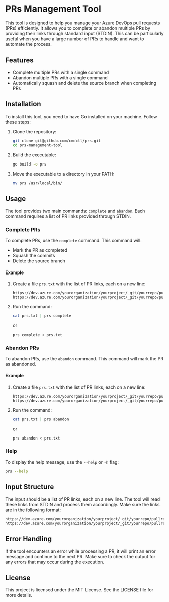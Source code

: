 # PRs Management Tool

This tool is designed to help you manage your Azure DevOps pull requests (PRs) efficiently. It allows you to complete or abandon multiple PRs by providing their links through standard input (STDIN). This can be particularly useful when you have a large number of PRs to handle and want to automate the process.

## Features

- Complete multiple PRs with a single command
- Abandon multiple PRs with a single command
- Automatically squash and delete the source branch when completing PRs

## Installation

To install this tool, you need to have Go installed on your machine. Follow these steps:

1. Clone the repository:

    ```sh
    git clone git@github.com/cmdctl/prs.git
    cd prs-management-tool
    ```

2. Build the executable:

    ```sh
    go build -o prs
    ```

3. Move the executable to a directory in your PATH:

    ```sh
    mv prs /usr/local/bin/
    ```

## Usage

The tool provides two main commands: `complete` and `abandon`. Each command requires a list of PR links provided through STDIN.

### Complete PRs

To complete PRs, use the `complete` command. This command will:

- Mark the PR as completed
- Squash the commits
- Delete the source branch

#### Example

1. Create a file `prs.txt` with the list of PR links, each on a new line:

    ```
    https://dev.azure.com/yourorganization/yourproject/_git/yourrepo/pullrequest/123
    https://dev.azure.com/yourorganization/yourproject/_git/yourrepo/pullrequest/456
    ```

2. Run the command:

    ```sh
    cat prs.txt | prs complete
    ```

    or

    ```sh
    prs complete < prs.txt
    ```

### Abandon PRs

To abandon PRs, use the `abandon` command. This command will mark the PR as abandoned.

#### Example

1. Create a file `prs.txt` with the list of PR links, each on a new line:

    ```
    https://dev.azure.com/yourorganization/yourproject/_git/yourrepo/pullrequest/123
    https://dev.azure.com/yourorganization/yourproject/_git/yourrepo/pullrequest/456
    ```

2. Run the command:

    ```sh
    cat prs.txt | prs abandon
    ```

    or

    ```sh
    prs abandon < prs.txt
    ```

### Help

To display the help message, use the `--help` or `-h` flag:

```sh
prs --help
```

## Input Structure

The input should be a list of PR links, each on a new line. The tool will read these links from STDIN and process them accordingly. Make sure the links are in the following format:

```
https://dev.azure.com/yourorganization/yourproject/_git/yourrepo/pullrequest/123
https://dev.azure.com/yourorganization/yourproject/_git/yourrepo/pullrequest/456
```

## Error Handling

If the tool encounters an error while processing a PR, it will print an error message and continue to the next PR. Make sure to check the output for any errors that may occur during the execution.

## License

This project is licensed under the MIT License. See the LICENSE file for more details.



